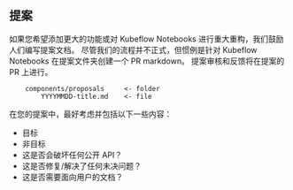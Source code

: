 ## 提案

如果您希望添加更大的功能或对 Kubeflow Notebooks 进行重大重构，我们鼓励人们编写提案文档。
尽管我们的流程并不正式，但惯例是针对 Kubeflow Notebooks 在提案文件夹创建一个 PR markdown。
提案审核和反馈将在提案的 PR 上进行。

```
    components/proposals     <- folder
        YYYYMMDD-title.md    <- file
```

在您的提案中，最好考虑并包括以下一些内容：
* 目标
* 非目标
* 这是否会破坏任何公开 API？
* 这是否修复/解决了任何未决问题？
* 这是否需要面向用户的文档？
